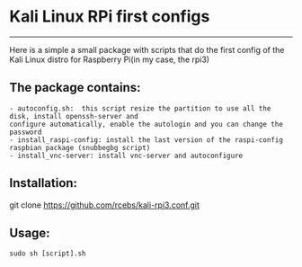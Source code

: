 # Kali Linux RPi first configs
----
Here is a simple a small package with scripts that do the first config of the Kali Linux distro for Raspberry Pi(in my case, the rpi3)
## The package contains:
    - autoconfig.sh:  this script resize the partition to use all the disk, install openssh-server and
    configure automatically, enable the autologin and you can change the password
    - install_raspi-config: install the last version of the raspi-config raspbian package (snubbegbg script)
    - install_vnc-server: install vnc-server and autoconfigure

## Installation:
git clone https://github.com/rcebs/kali-rpi3.conf.git

## Usage:
    sudo sh [script].sh
